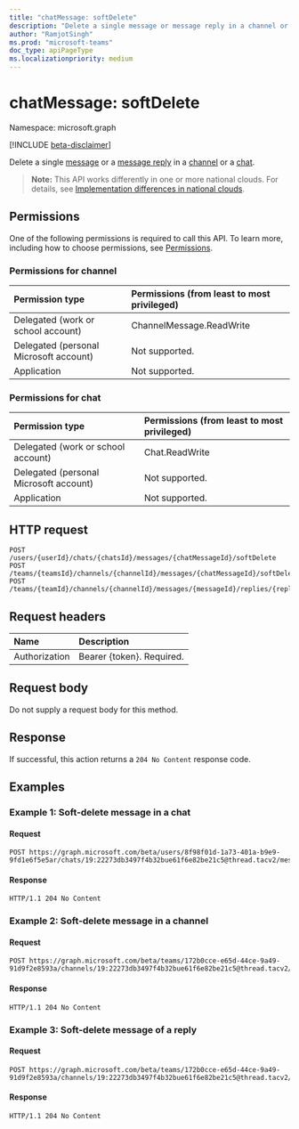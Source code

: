 ```yaml
---
title: "chatMessage: softDelete"
description: "Delete a single message or message reply in a channel or a chat."
author: "RamjotSingh"
ms.prod: "microsoft-teams"
doc_type: apiPageType
ms.localizationpriority: medium
---
```


# chatMessage: softDelete

Namespace: microsoft.graph

[!INCLUDE [beta-disclaimer](../../includes/beta-disclaimer.md)]

Delete a single [message](../resources/chatmessage.md) or a [message reply](../resources/chatmessage.md) in a [channel](../resources/channel.md) or a [chat](../resources/chat.md).

>**Note:** This API works differently in one or more national clouds. For details, see [Implementation differences in national clouds](/graph/teamwork-national-cloud-differences). 

## Permissions

One of the following permissions is required to call this API. To learn more, including how to choose permissions, see [Permissions](/graph/permissions-reference).

### Permissions for channel

| Permission type                        | Permissions (from least to most privileged) |
|:---------------------------------------|:--------------------------------------------|
|Delegated (work or school account)| ChannelMessage.ReadWrite |
|Delegated (personal Microsoft account)| Not supported. |
|Application| Not supported. |

### Permissions for chat

| Permission type                        | Permissions (from least to most privileged) |
|:---------------------------------------|:--------------------------------------------|
|Delegated (work or school account)| Chat.ReadWrite |
|Delegated (personal Microsoft account)| Not supported. |
|Application| Not supported. |

## HTTP request

<!-- {
  "blockType": "ignored"
}
-->
``` http
POST /users/{userId}/chats/{chatsId}/messages/{chatMessageId}/softDelete
POST /teams/{teamsId}/channels/{channelId}/messages/{chatMessageId}/softDelete
POST /teams/{teamId}/channels/{channelId}/messages/{messageId}/replies/{replyId}/softDelete
```

## Request headers

|Name|Description|
|:---|:---|
|Authorization|Bearer {token}. Required.|

## Request body

Do not supply a request body for this method.

## Response

If successful, this action returns a `204 No Content` response code.

## Examples

### Example 1: Soft-delete message in a chat

#### Request

<!-- {
  "blockType": "request",
  "name": "chatmessagethis-softdelete1",
  "sampleKeys": ["8f98f01d-1a73-401a-b9e9-9fd1e6f5e5ar", "19:22273db3497f4b32bue61f6e82be21c5@thread.tacv2", "1649864053377"]
}
-->
``` http
POST https://graph.microsoft.com/beta/users/8f98f01d-1a73-401a-b9e9-9fd1e6f5e5ar/chats/19:22273db3497f4b32bue61f6e82be21c5@thread.tacv2/messages/1649864053377/softDelete
```
#### Response


<!-- {
  "blockType": "response"
} -->

``` http
HTTP/1.1 204 No Content
```

### Example 2: Soft-delete message in a channel

#### Request


<!-- {
  "blockType": "request",
  "name": "chatmessagethis-softdelete2",
  "sampleKeys": ["172b0cce-e65d-44ce-9a49-91d9f2e8593a", "19:22273db3497f4b32bue61f6e82be21c5@thread.tacv2", "1649864053377"]
}
-->
``` http
POST https://graph.microsoft.com/beta/teams/172b0cce-e65d-44ce-9a49-91d9f2e8593a/channels/19:22273db3497f4b32bue61f6e82be21c5@thread.tacv2/messages/1649864053377/softDelete
```
#### Response


<!-- {
  "blockType": "response"
} -->

``` http
HTTP/1.1 204 No Content
```

### Example 3: Soft-delete message of a reply

#### Request


<!-- {
  "blockType": "request",
  "name": "chatmessagethis-softdelete3",
  "sampleKeys": ["172b0cce-e65d-44ce-9a49-91d9f2e8593a", "19:22273db3497f4b32bue61f6e82be21c5@thread.tacv2", "1649864053377", "1649852161658"]
}
-->
``` http
POST https://graph.microsoft.com/beta/teams/172b0cce-e65d-44ce-9a49-91d9f2e8593a/channels/19:22273db3497f4b32bue61f6e82be21c5@thread.tacv2/messages/1649864053377/replies/1649852161658/softDelete
```
#### Response


<!-- {
  "blockType": "response"
} -->

``` http
HTTP/1.1 204 No Content
```
